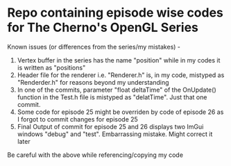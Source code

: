 # Repo containing episode wise codes for The Cherno's OpenGL Series

Known issues (or differences from the series/my mistakes) - 
1. Vertex buffer in the series has the name "position" while in my codes it is written as "positions"
2. Header file for the renderer i.e. "Renderer.h" is, in my code, mistyped as "Renderder.h" for reasons beyond my understanding
3. In one of the commits, parameter "float deltaTime" of the OnUpdate() function in the Test.h file is mistyped as "delatTime". Just that one commit.
4. Some code for episode 25 might be overriden by code of episode 26 as I forgot to commit changes for episode 25
5. Final Output of commit for episode 25 and 26 displays two ImGui windows "debug" and "test". Embarrassing mistake. Might correct it later

Be careful with the above while referencing/copying my code
